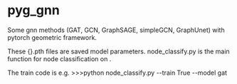 # pyg_gnn
 Some gnn methods (GAT, GCN, GraphSAGE, simpleGCN, GraphUnet) with pytorch geometric framework.
 
 These {}.pth files are saved model parameters.
 node_classify.py is the main function for node classification on <cora>.
 
 The train code is
 e.g. >>>python node_classify.py --train True --model gat
